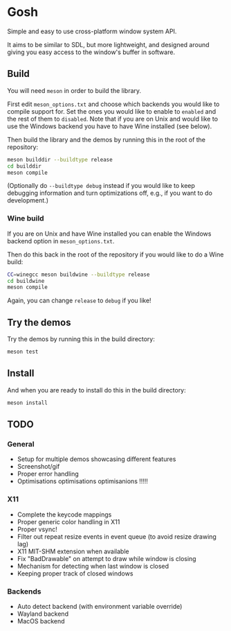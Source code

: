 # Gosh

Simple and easy to use cross-platform window system API.

It aims to be similar to SDL, but more lightweight, and designed around giving you easy access to the window's buffer in software.

## Build

You will need `meson` in order to build the library.

First edit `meson_options.txt` and choose which backends you would like to compile support for.
Set the ones you would like to enable to `enabled` and the rest of them to `disabled`.
Note that if you are on Unix and would like to use the Windows backend you have to have Wine installed (see below).

Then build the library and the demos by running this in the root of the repository:

```bash
meson builddir --buildtype release
cd builddir
meson compile
```

(Optionally do `--buildtype debug` instead if you would like to keep debugging information and turn optimizations off, e.g., if you want to do development.)

### Wine build

If you are on Unix and have Wine installed you can enable the Windows backend option in `meson_options.txt`.

Then do this back in the root of the repository if you would like to do a Wine build:

```bash
CC=winegcc meson buildwine --buildtype release
cd buildwine
meson compile
```

Again, you can change `release` to `debug` if you like!

## Try the demos

Try the demos by running this in the build directory:

```bash
meson test
```

## Install

And when you are ready to install do this in the build directory:

```bash
meson install
```

## TODO

### General

- Setup for multiple demos showcasing different features
- Screenshot/gif
- Proper error handling
- Optimisations optimisations optimisanions !!!!!

### X11

- Complete the keycode mappings
- Proper generic color handling in X11
- Proper vsync!
- Filter out repeat resize events in event queue (to avoid resize drawing lag)
- X11 MIT-SHM extension when available
- Fix "BadDrawable" on attempt to draw while window is closing
- Mechanism for detecting when last window is closed
- Keeping proper track of closed windows

### Backends

- Auto detect backend (with environment variable override)
- Wayland backend
- MacOS backend
